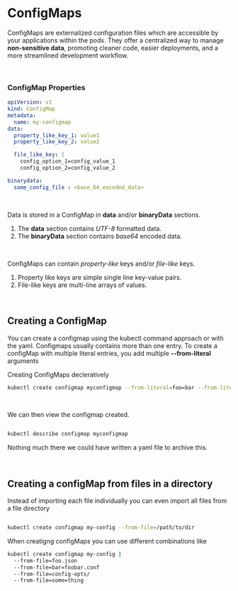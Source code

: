 # ConfigMaps

ConfigMaps are externalized configuration files which are accessible by your applications within the pods. They offer a centralized way to manage **non-sensitive data**, promoting cleaner code, easier deployments, and a more streamlined development workflow.

<br>

### ConfigMap Properties

``` yaml
apiVersion: v1
kind: ConfigMap
metadata:
  name: my-configmap
data:
  property_like_key_1: value1
  property_like_key_2: value2

  file_like_key: |
    config_option_1=config_value_1
    config_option_2=config_value_2

binarydata:
  some_config_file : <base_64_encoded_data>

```
<br>

Data is stored in a ConfigMap in **data** and/or **binaryData** sections. 
1. The **data** section contains *UTF-8* formatted data. 
2. The **binaryData** section contains *base64* encoded data. 

<br>

ConfigMaps can contain *property-like* keys and/or *file-like* keys.
1. Property like keys are simple single line key-value pairs. 
2. File-like keys are multi-line arrays of values. 

<br>

## Creating a ConfigMap 

You can create a configmap using the kubectl command approach or with the yaml. Configmaps usually contains more than one entry. To create a configMap with multiple literal entries, you add multiple **--from-literal** arguments 

Creating ConfigMaps decleratively 

``` bash
kubectl create configmap myconfigmap --from-literal=foo=bar --from-literal=bar=baz --from-literal=one=two

```

<br>

We can then view the configmap created.

``` bash

kubectl describe configmap myconfigmap

```
Nothing much there we could have written a yaml file to archive this.

<br>

## Creating a configMap from files in a directory

Instead of importing each file individually you can even import all files from a file directory


``` bash

kubectl create configmap my-config --from-file=/path/to/dir

```
When creatigng configMaps you can use different combinations like


``` bash
kubectl create configmap my-config |
  --from-file=foo.json
  --from-file=bar=foobar.conf
  --from-file=config-opts/
  --from-file=some=thing
```

